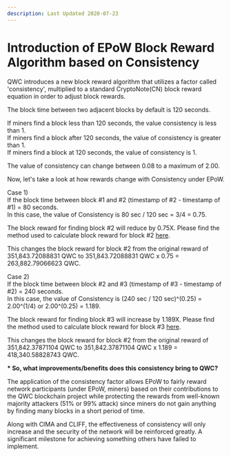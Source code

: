 ```yaml
---
description: Last Updated 2020-07-23
---
```


# Introduction of EPoW Block Reward Algorithm based on Consistency

QWC introduces a new block reward algorithm that utilizes a factor called 'consistency', multiplied to a standard CryptoNote\(CN\) block reward equation in order to adjust block rewards.

The block time between two adjacent blocks by default is 120 seconds.

If miners find a block less than 120 seconds, the value consistency is less than 1.  
If miners find a block after 120 seconds, the value of consistency is greater than 1.  
If miners find a block at 120 seconds, the value of consistency is 1. 

The value of consistency can change between 0.08 to a maximum of 2.00.

Now, let's take a look at how rewards change with Consistency under EPoW.  
  
Case 1\)  
If the block time between block \#1 and \#2 \(timestamp of \#2 - timestamp of \#1\) = 80 seconds.  
In this case, the value of Consistency is 80 sec / 120 sec = 3/4  = 0.75.

The block reward for finding block \#2 will reduce by 0.75X. Please find the method used to calculate block reward for block \#2 [here](https://app.gitbook.com/@qwertycoin/s/qwertycoin-white-paper/~/drafts/-MCv9PsnU_pw7XL59E4E/consensus/cryptonote-proof-of-work/cryptonote-block-reward-calculation).

This changes the block reward for block \#2 from the original reward of 351,843.72088831 QWC to 351,843.72088831 QWC x 0.75 = 263,882.79066623 QWC.  
  
Case 2\)  
If the block time between block \#2 and \#3 \(timestamp of \#3 - timestamp of \#2\) = 240 seconds.  
In this case, the value of Consistency is \(240 sec / 120 sec\)^\(0.25\) = 2.00^\(1/4\) or 2.00^\(0.25\) = 1.189.

The block reward for finding block \#3 will increase by 1.189X. Please find the method used to calculate block reward for block \#3 [here](https://app.gitbook.com/@qwertycoin/s/qwertycoin-white-paper/~/drafts/-MCv9PsnU_pw7XL59E4E/consensus/cryptonote-proof-of-work/cryptonote-block-reward-calculation).

This changes the block reward for block \#2 from the original reward of 351,842.37871104 QWC to 351,842.37871104 QWC x 1.189 = 418,340.58828743 QWC.  
  
**\* So, what improvements/benefits does this consistency bring to QWC?**

The application of the consistency factor allows EPoW to fairly reward network participants \(under EPoW, miners\) based on their contributions to the QWC blockchain project while protecting the rewards from well-known majority attackers \(51% or 99% attack\) since miners do not gain anything by finding many blocks in a short period of time. 

Along with CIMA and CLIFF, the effectiveness of consistency will only increase and the security of the network will be reinforced greatly. A significant milestone for achieving something others have failed to implement.

